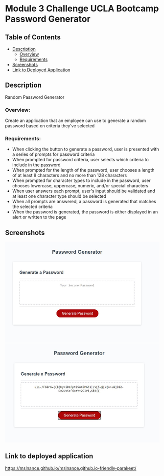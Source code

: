 # Module 3 Challenge UCLA Bootcamp Password Generator

## Table of Contents

+ [Description](#desc)
    * [Overview](#overview)
    * [Requirements](#requirements)
+ [Screenshots](#screenshots)
+ [Link to Deployed Application](#ltda)

<a name="desc"></a>
## Description 
Random Password Generator

<a name="overview"></a>
### Overview: 
 Create an application that an employee can use to generate a random password based on criteria they’ve selected

<a name="requirements"></a>
### Requirements:
* When clicking the button to generate a password, user is presented with a series of prompts for password criteria
* When prompted for password criteria, user selects which criteria to include in the password
* When prompted for the length of the password, user chooses a length of at least 8 characters and no more than 128 characters
* When prompted for character types to include in the password, user chooses lowercase, uppercase, numeric, and/or special characters
* When user answers each prompt, user's input should be validated and at least one character type should be selected
* When all prompts are answered, a password is generated that matches the selected criteria
* When the password is generated, the password is either displayed in an alert or written to the page

<a name="screenshots"></a>
## Screenshots
![Screenshot](/assets/images/pwgen1.JPG?raw=true "Screenshot")
![2nd Screenshot](/assets/images/pwgen2.JPG?raw=true "2nd Screenshot")

<a name="ltda"></a>
## Link to deployed application
https://mslnance.github.io/mslnance.github.io-friendly-parakeet/

